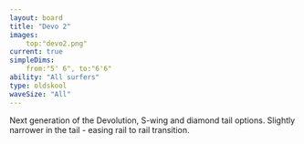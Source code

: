 ```yaml
---
layout: board
title: "Devo 2"
images:
    top:"devo2.png"
current: true
simpleDims:
    from:"5' 6", to:"6'6"
ability: "All surfers"
type: oldskool
waveSize: "All"
---
```

Next generation of the Devolution, S-wing and diamond tail options. Slightly narrower in the tail - easing rail to rail transition.
